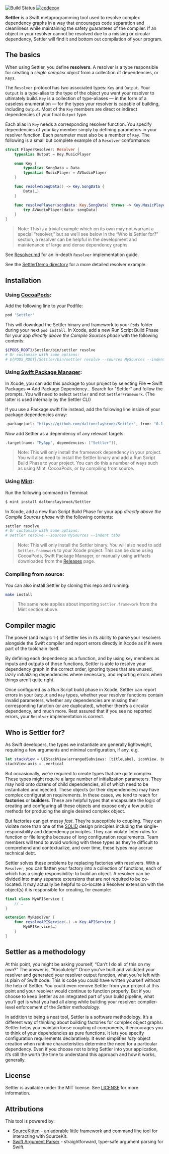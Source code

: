 ![Build Status](https://github.com/daltonclaybrook/Settler/workflows/Swift/badge.svg)
[![codecov](https://codecov.io/gh/daltonclaybrook/Settler/branch/main/graph/badge.svg?cache_bust=1)](https://codecov.io/gh/daltonclaybrook/Settler)

**Settler** is a Swift metaprogramming tool used to resolve complex dependency graphs in a way that encourages code separation and cleanliness while maintaining the safety guarantees of the compiler. If an object in your resolver cannot be resolved due to a missing or circular dependency, Settler will find it and bottom out compilation of your program.

## The basics

When using Settler, you define **resolvers**. A resolver is a type responsible for creating a _single complex object_ from a collection of dependencies, or `Keys`.

The `Resolver` protocol has two associated types: `Key` and `Output`. Your `Output` is a type-alias to the type of the object you want your resolver to ultimately build. `Key` is a collection of type-aliases — in the form of a caseless enumeration — for the types your resolver is capable of building, including `Output`. Most of the `Key` members are direct or indirect dependencies of your final `Output` type.

Each alias in `Key` needs a corresponding resolver function. You specify dependencies of your `Key` member simply by defining parameters in your resolver function. Each parameter must also be a member of `Key`. The following is a small but complete example of a `Resolver` conformance:

```swift
struct PlayerResolver: Resolver {
    typealias Output = Key.MusicPlayer

    enum Key {
        typealias SongData = Data
        typealias MusicPlayer = AVAudioPlayer
    }

    func resolveSongData() -> Key.SongData {
        Data(…)
    }

    func resolvePlayer(songData: Key.SongData) throws -> Key.MusicPlayer {
        try AVAudioPlayer(data: songData)
    }
}
```

>Note: This is a trivial example which on its own may not warrant a special “resolver,” but as we’ll see below in the “Who is Settler for?” section, a resolver can be helpful in the development and maintenance of large and dense dependency graphs.

See [Resolver.md](https://github.com/daltonclaybrook/Settler/blob/main/Resolver.md) for an in-depth `Resolver` implementation guide.

See the [SettlerDemo directory](https://github.com/daltonclaybrook/Settler/tree/main/Sources/SettlerDemo) for a more detailed resolver example.

## Installation

### Using [CocoaPods](https://cocoapods.org/):

Add the following line to your Podfile:

```ruby
pod 'Settler'
```

This will download the Settler binary and framework to your `Pods` folder during your next `pod install`. In Xcode, add a new Run Script Build Phase for your app _directly above the Compile Sources phase_ with the following contents:

```bash
${PODS_ROOT}/Settler/bin/settler resolve
# Or customize with some options:
# ${PODS_ROOT}/Settler/bin/settler resolve --sources MySources --indent tabs
```

### Using [Swift Package Manager](https://swift.org/package-manager/):

In Xcode, you can add this package to your project by selecting File ➡ Swift Packages ➡ Add Package Dependency… Search for "Settler" and follow the prompts. You will need to select `Settler` and not `SettlerFramework`. (The latter is used internally by the Settler CLI)

If you use a Package.swift file instead, add the following line inside of your package dependencies array:

```swift
.package(url: "https://github.com/daltonclaybrook/Settler", from: "0.1.0"),
```

Now add Settler as a dependency of any relevant targets:

```swift
.target(name: "MyApp", dependencies: ["Settler"]),
```

>Note: This will only install the framework dependency in your project. You will also need to install the Settler binary and add a Run Script Build Phase to your project. You can do this a number of ways such as using Mint, CocoaPods, or by compiling from source.

### Using [Mint](https://github.com/yonaskolb/mint):

Run the following command in Terminal:

```bash
$ mint install daltonclaybrook/Settler
```

In Xcode, add a new Run Script Build Phase for your app _directly above the Compile Sources phase_ with the following contents:

```bash
settler resolve
# Or customize with some options:
# settler resolve --sources MySources --indent tabs
```

>Note: This will only install the Settler binary. You will also need to add `Settler.framework` to your Xcode project. This can be done using CocoaPods, Swift Package Manager, or manually using artifacts downloaded from the [Releases](https://github.com/daltonclaybrook/Settler/releases) page.

### Compiling from source:

You can also install Settler by cloning this repo and running:

```bash
make install
```

>The same note applies about importing `Settler.framework` from the Mint section above.

## Compiler magic

The power (and magic ✨) of Settler lies in its ability to parse your resolvers alongside the Swift compiler and report errors directly in Xcode as if it were part of the toolchain itself.

By defining each dependency as a function, and by using `Key` members as inputs and outputs of those functions, Settler is able to resolve your dependency graph in the correct order, ignoring types that are unused, lazily initializing dependencies where necessary, and reporting errors when things aren’t quite right.

Once configured as a Run Script build phase in Xcode, Settler can report errors in your `Output` and `Key` types, whether your resolver functions contain invalid parameters, whether any dependencies are missing their corresponding function (or are duplicated), whether there’s a circular dependency, and much more. Rest assured that if you see no reported errors, your `Resolver` implementation is correct.

## Who is Settler for?

As Swift developers, the types we instantiate are generally lightweight, requiring a few arguments and minimal configuration, if any. e.g.

```swift
let stackView = UIStackView(arrangedSubviews: [titleLabel, iconView, button])
stackView.axis = .vertical
```

But occasionally, we’re required to create types that are quite complex. These types might require a large number of initialization parameters. They may hold onto dozens of child dependencies, all of which need to be instantiated and injected. These objects (or their dependencies) may have complex configuration requirements. In these cases, we tend to reach for **factories** or **builders**. These are helpful types that encapsulate the logic of creating and configuring all these objects and expose only a few public methods for producing the single desired complex object.

But factories can get messy _fast_. They’re susceptible to coupling. They can violate more than one of the [SOLID](https://en.wikipedia.org/wiki/SOLID) design principles including the single-responsibility and dependency principles. They can violate linter rules for function or file lengths because of long configuration requirements. Team members will tend to avoid working with these types as they’re difficult to comprehend and contextualize, and over time, these types may accrue technical debt.

Settler solves these problems by replacing factories with resolvers. With a `Resolver`, you can flatten your factory into a collection of functions, each of which has a single responsibility: to build an object. A resolver can be divided into many separate extensions that are not required to be co-located. It may actually be helpful to co-locate a Resolver extension with the object(s) it is responsible for creating, for example:

```swift
final class MyAPIService {
    // …
}

extension MyResolver {
    func resolveAPIService(…) -> Key.APIService {
        MyAPIService(…)
    }
}
```

## Settler as a methodology

At this point, you might be asking yourself, “Can’t I do all of this on my own?” The answer is, “Absolutely!” Once you've built and validated your resolver and generated your resolver output function, what you’re left with is plain ol’ Swift code. This is code you could have written yourself without the help of Settler. You could even remove Settler from your project at this point and your resolver would continue to function properly. But if you choose to keep Settler as an integrated part of your build pipeline, what you’ll get is what you had all along while building your resolver: compiler-level enforcement of the _Settler methodology_.

In addition to being a neat tool, Settler is a software methodology. It’s a different way of thinking about building factories for complex object graphs. Settler helps you maintain loose coupling of components, it encourages you to think of your dependencies as pure functions. It lets you specify configuration requirements declaratively. It even simplifies _lazy_ object creation when runtime characteristics determine the need for a particular dependency. Even if you choose not to bring Settler into your application, it’s still the worth the time to understand this approach and how it works, generally.

## License

Settler is available under the MIT license. See [LICENSE](https://github.com/daltonclaybrook/Settler/blob/main/LICENSE) for more information.

## Attributions

This tool is powered by:

* [SourceKitten](https://github.com/jpsim/SourceKitten) - an adorable little framework and command line tool for interacting with SourceKit.
* [Swift Argument Parser](https://github.com/apple/swift-argument-parser) - straightforward, type-safe argument parsing for Swift.
